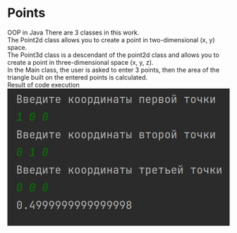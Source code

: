 # Points
OOP in Java
There are 3 classes in this work. <br/>
The Point2d class allows you to create a point in two-dimensional (x, y) space. <br/>
The Point3d class is a descendant of the point2d class and allows you to create a point in three-dimensional space (x, y, z). <br/>
In the Main class, the user is asked to enter 3 points, then the area of ​​the triangle built on the entered points is calculated. <br/>
Result of code execution<br/>
![Image alt](https://github.com/Marakuia/Points/blob/main/src/points)
